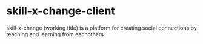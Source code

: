 # skill-x-change-client
skill-x-change (working title) is a platform for creating social connections by teaching and learning from eachothers.
